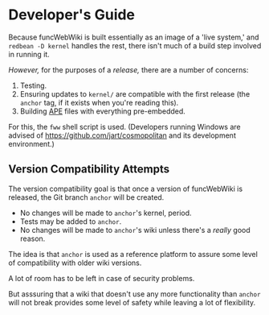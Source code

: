 # Developer's Guide

Because funcWebWiki is built essentially as an image of a 'live system,' and `redbean -D kernel` handles the rest, there isn't much of a build step involved in running it.

_However,_ for the purposes of a _release,_ there are a number of concerns:

1. Testing.
2. Ensuring updates to `kernel/` are compatible with the first release (the `anchor` tag, if it exists when you're reading this).
3. Building [APE](https://justine.lol/ape.html) files with everything pre-embedded.

For this, the `fww` shell script is used. (Developers running Windows are advised of <https://github.com/jart/cosmopolitan> and its development environment.)

## Version Compatibility Attempts

The version compatibility goal is that once a version of funcWebWiki is released, the Git branch `anchor` will be created.

* No changes will be made to `anchor`'s kernel, period.
* Tests may be added to `anchor`.
* No changes will be made to `anchor`'s wiki unless there's a _really_ good reason.

The idea is that `anchor` is used as a reference platform to assure some level of compatibility with older wiki versions.

A lot of room has to be left in case of security problems.

But asssuring that a wiki that doesn't use any more functionality than `anchor` will not break provides some level of safety while leaving a lot of flexibility.
